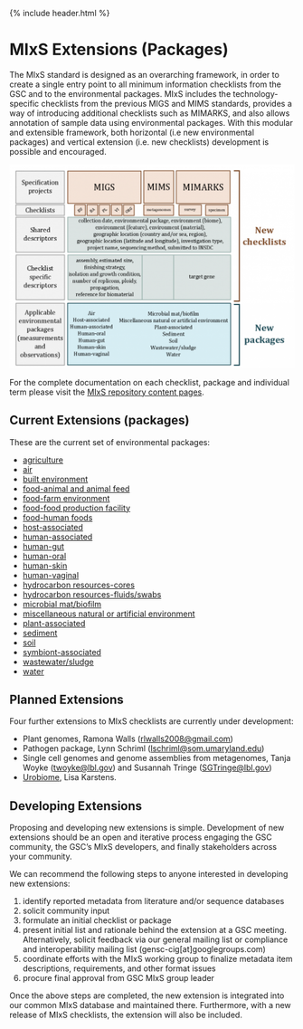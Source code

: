 {% include header.html %}

# MIxS Extensions (Packages)

The MIxS standard is designed as an overarching framework, in order to create a single entry point to all minimum information checklists from the GSC and to the environmental packages. MIxS includes the technology-specific checklists from the previous MIGS and MIMS standards, provides a way of introducing additional checklists such as MIMARKS, and also allows annotation of sample data using environmental packages. With this modular and extensible framework, both horizontal (i.e new environmental packages) and vertical extension (i.e. new checklists) development is possible and encouraged.

![mixs_ext_graphic](/images/mixs_ext_graphic-1024x731.png)

For the complete documentation on each checklist, package and individual term please visit the [MIxS repository content pages](https://genomicsstandardsconsortium.github.io/mixs/).

## Current Extensions (packages)
These are the current set of environmental packages:

 * [agriculture](https://genomicsstandardsconsortium.github.io/mixs/Agriculture/)
 * [air](https://genomicsstandardsconsortium.github.io/mixs/air)
 * [built environment](https://genomicsstandardsconsortium.github.io/mixs/BuiltEnvironment)
 * [food-animal and animal feed](https://genomicsstandardsconsortium.github.io/mixs/Food-animalAndAnimalFeed)
 * [food-farm environment](https://genomicsstandardsconsortium.github.io/mixs/Food-farmEnvironment/)
 * [food-food production facility](https://genomicsstandardsconsortium.github.io/mixs/Food-foodProductionFacility)
 * [food-human foods](https://genomicsstandardsconsortium.github.io/mixs/Food-humanFoods)
 * [host-associated](https://genomicsstandardsconsortium.github.io/mixs/Host-associated)
 * [human-associated](https://genomicsstandardsconsortium.github.io/mixs/Human-associated)
 * [human-gut](https://genomicsstandardsconsortium.github.io/mixs/Human-gut)
 * [human-oral](https://genomicsstandardsconsortium.github.io/mixs/Human-oral)
 * [human-skin](https://genomicsstandardsconsortium.github.io/mixs/Human-skin)
 * [human-vaginal](https://genomicsstandardsconsortium.github.io/mixs/Human-vaginal)
 * [hydrocarbon resources-cores](https://genomicsstandardsconsortium.github.io/mixs/HydrocarbonResources-cores)
 * [hydrocarbon resources-fluids/swabs](https://genomicsstandardsconsortium.github.io/mixs/HydrocarbonResources-fluidsSwabs)
 * [microbial mat/biofilm](https://genomicsstandardsconsortium.github.io/mixs/MicrobialMatBiofilm)
 * [miscellaneous natural or artificial environment](https://genomicsstandardsconsortium.github.io/mixs/MiscellaneousNaturalOrArtificialEnvironment)
 * [plant-associated](https://genomicsstandardsconsortium.github.io/mixs/Plant-associated)
 * [sediment](https://genomicsstandardsconsortium.github.io/mixs/Sediment)
 * [soil](https://genomicsstandardsconsortium.github.io/mixs/Soil)
 * [symbiont-associated](https://genomicsstandardsconsortium.github.io/mixs/Symbiont-associated)
 * [wastewater/sludge](https://genomicsstandardsconsortium.github.io/mixs/WastewaterSludge)
 * [water](https://genomicsstandardsconsortium.github.io/mixs/water)

<!--

### Agriculture

### Air

### Built environment

The Sloan Foundation has established the Microbiology of the Built Environment (BE) to uncover the complexity of microbial ecosystems of inside spaces. Bringing together researchers, architects and engineers, the Microbiome of the Built Environment Data Analysis Core (MoBeDAC, Folker Meyer PI) is developing and coordinating a cohesive representation of the microbial community in built environments. MoBeDAC ([http://mobedac.org/](http://mobedac.org/)) has established a working group, led by Elizabeth Glass and Lynn Schriml, to expand the GSC MIxS standard for microbial sequences collected from built environments.

The initial [BE package](http://gensc.org/projects/mixs-indoor-gsc-project/ "MIxS Indoor GSC Project") represents a minimal metadata description of the built environment to be collected and reported for each sequenced sample. The BE package includes core terms for surface material, humidity, temperature, moisture and occupancy type along with specific metadata terms describing the indoor air, building and sample properties. Samples collected, sequenced and annotated with MIxS-BE metadata from waste-water, air filters, air and surfaces of indoor spaces provides a rigorous and structured tool for analysis of microbial sequences and ecosystems of the indoor and outdoor environments.

The BE package is currently being expanded to comprise a full representation of all metadata describing the building, building materials, samples, building environment, and occupants.

<<<<<<< Updated upstream
=======
You can download the BE package separately **[here]() NB this link still needs to be added**.

>>>>>>> Stashed changes
**Contact**

*   Lynn Schriml (lschriml@som.umaryland.edu)
*   Elizabeth M. Glass (marland@mcs.anl.gov)

### Food-animal and animal feed

### Food-farm environment

### Food-food production facility

### Food-human foods

### Host-associated

### Human-associated

### Human-gut

### Human-oral

### Human-skin

### Human-vaginal

### Hydrocarbon resources-cores
*   Hydrocarbon resources package, Nicolas Tsesmetzis (nicolas.tsesmetzis@shell.com)

### Hydrocarbon resources-fluids/swabs

### Microbial mat/biofilm

### Miscellaneous natural or artificial environment

### Plant-associated

### Sediment

### Soil

### Symbiont-associated

### Wastewater/sludge

### Water
-->

## Planned Extensions

Four further extensions to MIxS checklists are currently under development:

*   Plant genomes, Ramona Walls (rlwalls2008@gmail.com)
*   Pathogen package, Lynn Schriml (lschriml@som.umaryland.edu)
*   Single cell genomes and genome assemblies from metagenomes, Tanja Woyke (twoyke@lbl.gov) and Susannah Tringe (SGTringe@lbl.gov)
*   [Urobiome](https://github.com/GenomicsStandardsConsortium/mixs/projects/4), Lisa Karstens.

## Developing Extensions

Proposing and developing new extensions is simple. Development of new extensions should be an open and iterative process engaging the GSC community, the GSC’s MIxS developers, and finally stakeholders across your community.

We can recommend the following steps to anyone interested in developing new extensions:

1.  identify reported metadata from literature and/or sequence databases
2.  solicit community input
3.  formulate an initial checklist or package
4.  present initial list and rationale behind the extension at a GSC meeting. Alternatively, solicit feedback via our general mailing list or compliance and interoperability mailing list (gensc-cig\[at\]googlegroups.com)
5.  coordinate efforts with the MIxS working group to finalize metadata item descriptions, requirements, and other format issues
6.  procure final approval from GSC MIxS group leader

Once the above steps are completed, the new extension is integrated into our common MIxS database and maintained there. Furthermore, with a new release of MIxS checklists, the extension will also be included.




<!--
### Minimal Information about a Biosynthetic Gene cluster (MIBiG)

[MIBiG](http://gensc.org/projects/mibig/ "MIBiG") utilizes the environmental and ecological parameters from the MIxS standards, but extends them towards covering information on biosynthetic gene clusters. Information on, e.g., enzyme function, substrate specificities, functional subclusters, regulatory and transport systems, operon structure, chemical moieties of the end compound and its intermediates, biosynthetic precursor compounds, compound bioactivity and molecular targets and compound toxicity have been added to allow cross-linking the information to biochemistry, pharmaceutical properties, genomic structure and ecology. Using the already developed computational pipeline for analysis of biosynthetic gene clusters antiSMASH (http://antismash.secondarymetabolites.org/), which has quickly become a standard in the field, information on characterized biosynthetic gene clusters will be linked to the untapped wealth of thousands of unknown gene clusters that have recently been unearthed by massive genome sequencing efforts.

**Contact** -->



